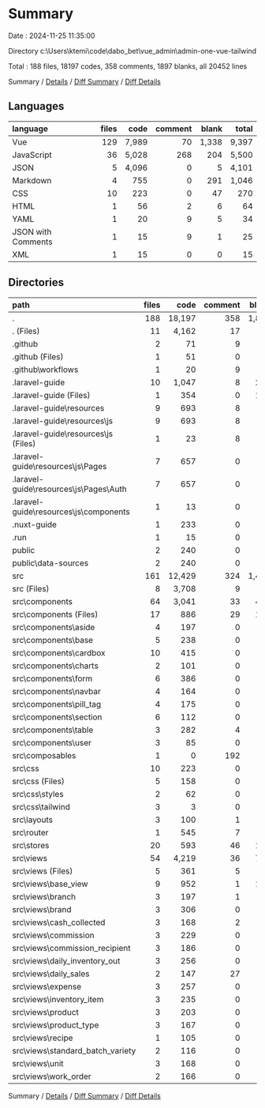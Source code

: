 # Summary

Date : 2024-11-25 11:35:00

Directory c:\\Users\\ktemi\\code\\dabo_bet\\vue_admin\\admin-one-vue-tailwind

Total : 188 files,  18197 codes, 358 comments, 1897 blanks, all 20452 lines

Summary / [Details](details.md) / [Diff Summary](diff.md) / [Diff Details](diff-details.md)

## Languages
| language | files | code | comment | blank | total |
| :--- | ---: | ---: | ---: | ---: | ---: |
| Vue | 129 | 7,989 | 70 | 1,338 | 9,397 |
| JavaScript | 36 | 5,028 | 268 | 204 | 5,500 |
| JSON | 5 | 4,096 | 0 | 5 | 4,101 |
| Markdown | 4 | 755 | 0 | 291 | 1,046 |
| CSS | 10 | 223 | 0 | 47 | 270 |
| HTML | 1 | 56 | 2 | 6 | 64 |
| YAML | 1 | 20 | 9 | 5 | 34 |
| JSON with Comments | 1 | 15 | 9 | 1 | 25 |
| XML | 1 | 15 | 0 | 0 | 15 |

## Directories
| path | files | code | comment | blank | total |
| :--- | ---: | ---: | ---: | ---: | ---: |
| . | 188 | 18,197 | 358 | 1,897 | 20,452 |
| . (Files) | 11 | 4,162 | 17 | 87 | 4,266 |
| .github | 2 | 71 | 9 | 36 | 116 |
| .github (Files) | 1 | 51 | 0 | 31 | 82 |
| .github\\workflows | 1 | 20 | 9 | 5 | 34 |
| .laravel-guide | 10 | 1,047 | 8 | 233 | 1,288 |
| .laravel-guide (Files) | 1 | 354 | 0 | 136 | 490 |
| .laravel-guide\\resources | 9 | 693 | 8 | 97 | 798 |
| .laravel-guide\\resources\\js | 9 | 693 | 8 | 97 | 798 |
| .laravel-guide\\resources\\js (Files) | 1 | 23 | 8 | 7 | 38 |
| .laravel-guide\\resources\\js\\Pages | 7 | 657 | 0 | 86 | 743 |
| .laravel-guide\\resources\\js\\Pages\\Auth | 7 | 657 | 0 | 86 | 743 |
| .laravel-guide\\resources\\js\\components | 1 | 13 | 0 | 4 | 17 |
| .nuxt-guide | 1 | 233 | 0 | 59 | 292 |
| .run | 1 | 15 | 0 | 0 | 15 |
| public | 2 | 240 | 0 | 2 | 242 |
| public\\data-sources | 2 | 240 | 0 | 2 | 242 |
| src | 161 | 12,429 | 324 | 1,480 | 14,233 |
| src (Files) | 8 | 3,708 | 9 | 42 | 3,759 |
| src\\components | 64 | 3,041 | 33 | 461 | 3,535 |
| src\\components (Files) | 17 | 886 | 29 | 116 | 1,031 |
| src\\components\\aside | 4 | 197 | 0 | 31 | 228 |
| src\\components\\base | 5 | 238 | 0 | 34 | 272 |
| src\\components\\cardbox | 10 | 415 | 0 | 49 | 464 |
| src\\components\\charts | 2 | 101 | 0 | 17 | 118 |
| src\\components\\form | 6 | 386 | 0 | 59 | 445 |
| src\\components\\navbar | 4 | 164 | 0 | 32 | 196 |
| src\\components\\pill_tag | 4 | 175 | 0 | 32 | 207 |
| src\\components\\section | 6 | 112 | 0 | 17 | 129 |
| src\\components\\table | 3 | 282 | 4 | 61 | 347 |
| src\\components\\user | 3 | 85 | 0 | 13 | 98 |
| src\\composables | 1 | 0 | 192 | 1 | 193 |
| src\\css | 10 | 223 | 0 | 47 | 270 |
| src\\css (Files) | 5 | 158 | 0 | 42 | 200 |
| src\\css\\styles | 2 | 62 | 0 | 2 | 64 |
| src\\css\\tailwind | 3 | 3 | 0 | 3 | 6 |
| src\\layouts | 3 | 100 | 1 | 23 | 124 |
| src\\router | 1 | 545 | 7 | 22 | 574 |
| src\\stores | 20 | 593 | 46 | 114 | 753 |
| src\\views | 54 | 4,219 | 36 | 770 | 5,025 |
| src\\views (Files) | 5 | 361 | 5 | 64 | 430 |
| src\\views\\base_view | 9 | 952 | 1 | 146 | 1,099 |
| src\\views\\branch | 3 | 197 | 1 | 40 | 238 |
| src\\views\\brand | 3 | 306 | 0 | 57 | 363 |
| src\\views\\cash_collected | 3 | 168 | 2 | 41 | 211 |
| src\\views\\commission | 3 | 229 | 0 | 47 | 276 |
| src\\views\\commission_recipient | 3 | 186 | 0 | 36 | 222 |
| src\\views\\daily_inventory_out | 3 | 256 | 0 | 42 | 298 |
| src\\views\\daily_sales | 2 | 147 | 27 | 21 | 195 |
| src\\views\\expense | 3 | 257 | 0 | 45 | 302 |
| src\\views\\inventory_item | 3 | 235 | 0 | 37 | 272 |
| src\\views\\product | 3 | 203 | 0 | 37 | 240 |
| src\\views\\product_type | 3 | 167 | 0 | 36 | 203 |
| src\\views\\recipe | 1 | 105 | 0 | 9 | 114 |
| src\\views\\standard_batch_variety | 2 | 116 | 0 | 30 | 146 |
| src\\views\\unit | 3 | 168 | 0 | 41 | 209 |
| src\\views\\work_order | 2 | 166 | 0 | 41 | 207 |

Summary / [Details](details.md) / [Diff Summary](diff.md) / [Diff Details](diff-details.md)